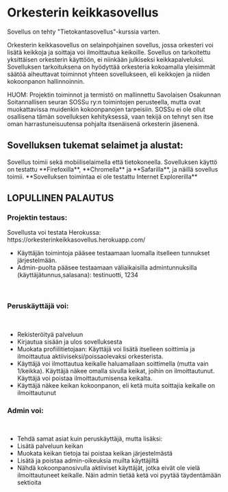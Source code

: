 # Orkesterin keikkasovellus
Sovellus on tehty "Tietokantasovellus"-kurssia varten. 

Orkesterin keikkasovellus on selainpohjainen sovellus, jossa orkesteri voi lisätä keikkoja ja soittaja voi ilmoittautua keikoille. Sovellus on tarkoitettu yksittäisen orkesterin käyttöön, ei niinkään julkiseksi keikkapalveluksi. Sovelluksen tarkoituksena on hyödyttää orkesteria kokoamalla yleisimmät säätöä aiheuttavat toiminnot yhteen sovellukseen, eli keikkojen ja niiden kokoonpanon hallinnoinnin.

HUOM: Projektin toiminnot ja termistö on mallinnettu Savolaisen Osakunnan Soitannallisen seuran SOSSu ry:n toimintojen perusteella, mutta ovat muokattavissa muidenkin kokoonpanojen tarpeisiin. SOSSu ei ole ollut osallisena tämän sovelluksen kehityksessä, vaan tekijä on tehnyt sen itse oman harrastuneisuutensa pohjalta itsenäisenä orkesterin jäsenenä. 

<h2>Sovelluksen tukemat selaimet ja alustat:</h2>
Sovellus toimii sekä mobiiliselaimella että tietokoneella. Sovelluksen käyttö on testattu **Firefoxilla**, **Chromella** ja **Safarilla**, ja näillä sovellus toimii. 
**Sovelluksen toimintaa ei ole testattu Internet Explorerilla**

<h2>LOPULLINEN PALAUTUS</h2>

<h3>Projektin testaus:</h3>
Sovellusta voi testata Herokussa: https://orkesterinkeikkasovellus.herokuapp.com/ 
<br>

 - Käyttäjän toimintoja pääsee testaamaan luomalla itselleen tunnukset järjestelmään.
  - Admin-puolta pääsee testaamaan väliaikaisilla admintunnuksilla (käyttäjätunnus,salasana): testinuotti, 1234
<br>
<h3>Peruskäyttäjä voi:</h3>
<br>

 - Rekisteröityä palveluun
 - Kirjautua sisään ja ulos sovelluksesta
 - Muokata profiilitietojaan: Käyttäjä voi lisätä itselleen soittimia ja ilmoittautua aktiiviseksi/poissaolevaksi orkesterista.
 - Käyttäjä voi ilmottautua keikalle haluamallaan soittimella (mutta vain 1/keikka). Käyttäjä näkee omalla sivulla keikat, joihin on ilmoittautunut. Käyttäjä voi poistaa ilmoittautumisensa keikalta.
 - Käyttäjä näkee keikan kokoonpanon, eli ketä muita soittajia keikalle on ilmoittautunut
 
 <h3>Admin voi:</h3>
 <br>
 
 - Tehdä samat asiat kuin peruskäyttäjä, mutta lisäksi:
  -  Lisätä palveluun keikan
  -  Muokata keikan tietoja tai poistaa keikan järjestelmästä
  -  Lisätä ja poistaa admin-oikeuksia muilta käyttäjiltä
  -  Nähdä kokoonpanosivulla aktiiviset käyttäjät, jotka eivät ole vielä ilmoittautuneet keikalle. Näin admin tietää ketä voi pyytää täydentämään sektioita
  
